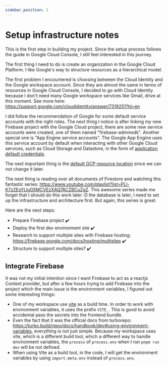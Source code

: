 ```yaml
---
sidebar_position: 2
---
```


# Setup infrastructure notes

This is the first step in building my project. Since the setup process follows the guide in Google Cloud Console, I still feel interested in this journey.

The first thing I need to do is create an organization in the Google Cloud Platform. I like Google's way to structure resources as a hierarchical model.

The first problem I encountered is choosing between the Cloud Identity and the Google workspace account. Since they are almost the same in terms of resources in Google Cloud Console, I decided to go with Cloud Identity because I don't need many Google workspace services like Gmail, drive at this moment. See more here: https://support.google.com/cloudidentity/answer/7319251?hl=en

I did follow the recommendation of Google for some default service accounts with the right roles. The next thing I notice is after linking my new Firebase project with the Google Cloud project, there are some new service accounts were created, one of them named "firebase-adminsdk". Another special one is "App Engine service accounts". The Google App Engine uses this service account by default when interacting with other Google Cloud services, such as Cloud Storage and Datastore, in the form of [application default credentials](https://cloud.google.com/docs/authentication/application-default-credentials).

The next important thing is the [default GCP resource location](https://cloud.google.com/firestore/docs/locations#default-cloud-location) since we can not change it later.

The next thing is reading over all documents of Firestore and watching this fantastic series: https://www.youtube.com/playlist?list=PLl-K7zZEsYLluG5MCVEzXAQ7ACZBCuZgZ. This awesome series made me forget that I should do this work later :D the database is later, I need to set up the infrastructure and architecture first. But again, this series is great.

Here are the next steps:

- Prepare Firebase project ✔️
- Deploy the first dev environment site ✔️
- Research to support multiple sites with Firebase hosting: https://firebase.google.com/docs/hosting/multisites ✔️
- Structure to support multiple sites? ✔️

## Integrate Firebase

It was not my initial intention since I want Firebase to act as a reactjs Context provider, but after a few hours trying to add Firebase into the project which the main issue is the environment variables, I figured out some interesting things:

- One of my workspace use [vite](https://vitejs.dev/) as a build time. In order to work with environment variables, it uses the prefix `VITE_`. This is good to avoid accidental pass the secrets into the frontend bundle.
- Even the fact that it was the official docs from turborepo: https://turbo.build/repo/docs/handbook/dev#using-environment-variables, everything is not just simple. Because my workspace uses vite, which is a different build tool, which a different way to handle environment variables, the `process` of `process.env` when I run `pnpm run dev` will be not defined.
- When using Vite as a build tool, in the code, I will get the environment variables by using `import.meta.env` instead of `process.env`.
